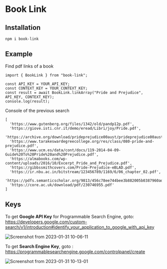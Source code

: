 # Book Link

## Installation

```
npm i book-link
```

## Example

Find pdf links of a book

```
import { BookLink } from "book-link";

const API_KEY = YOUR_API_KEY;
const CONTEXT_KEY = YOUR_CONTEXT_KEY;
const result = await BookLink.linkArray("Pride and Prejudice", API_KEY, CONTEXT_KEY);
console.log(result);
```

Console of the previous search

```
[
  'https://www.gutenberg.org/files/1342/old/pandp12p.pdf',
  'https://giove.isti.cnr.it/demo/eread/Libri/joy/Pride.pdf',
  'https://archive.org/download/prideprejudice00aust/prideprejudice00aust.pdf',
  'https://www.tarakeswardegreecollege.org/res/class/080-pride-and-prejudice.pdf',
  'https://www.ucm.es/data/cont/docs/119-2014-04-09-Guide%20To%20Pride%20and%20Prejudice.pdf',
  'https://almabooks.com/wp-content/uploads/2016/10/Excerpt_Pride_and_Prejudice.pdf',
  'https://gibbssmithcovers.com/Pride-Prejudice-eBLAD.pdf',
  'https://ir.nbu.ac.in/bitstream/123456789/1169/6/06_chapter_02.pdf',
  'https://pdfs.semanticscholar.org/9813/456c78ee744bee3b882005b0387960ad7769.pdf',
  'https://core.ac.uk/download/pdf/230746955.pdf'
]
```

## Keys

To get **Google API Key** for Programmable Search Engine,
goto: https://developers.google.com/custom-search/v1/introduction#identify_your_application_to_google_with_api_key

![Screenshot from 2023-01-31 10-06-11](https://user-images.githubusercontent.com/56549069/215678106-092888cb-0b9b-442f-8e14-f1a64d0931aa.png)

To get **Search Engine Key**,
goto : https://programmablesearchengine.google.com/controlpanel/create

![Screenshot from 2023-01-31 10-13-01](https://user-images.githubusercontent.com/56549069/215678189-f8140c1a-54f5-45b7-b9f4-c6f7b0353074.png)

